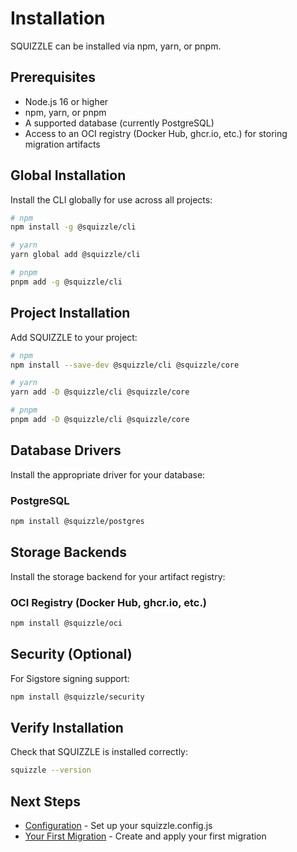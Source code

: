 # Installation

SQUIZZLE can be installed via npm, yarn, or pnpm.

## Prerequisites

- Node.js 16 or higher
- npm, yarn, or pnpm
- A supported database (currently PostgreSQL)
- Access to an OCI registry (Docker Hub, ghcr.io, etc.) for storing migration artifacts

## Global Installation

Install the CLI globally for use across all projects:

```bash
# npm
npm install -g @squizzle/cli

# yarn
yarn global add @squizzle/cli

# pnpm
pnpm add -g @squizzle/cli
```

## Project Installation

Add SQUIZZLE to your project:

```bash
# npm
npm install --save-dev @squizzle/cli @squizzle/core

# yarn
yarn add -D @squizzle/cli @squizzle/core

# pnpm
pnpm add -D @squizzle/cli @squizzle/core
```

## Database Drivers

Install the appropriate driver for your database:

### PostgreSQL

```bash
npm install @squizzle/postgres
```

## Storage Backends

Install the storage backend for your artifact registry:

### OCI Registry (Docker Hub, ghcr.io, etc.)

```bash
npm install @squizzle/oci
```

## Security (Optional)

For Sigstore signing support:

```bash
npm install @squizzle/security
```

## Verify Installation

Check that SQUIZZLE is installed correctly:

```bash
squizzle --version
```

## Next Steps

- [Configuration](./configuration.md) - Set up your squizzle.config.js
- [Your First Migration](./first-migration.md) - Create and apply your first migration